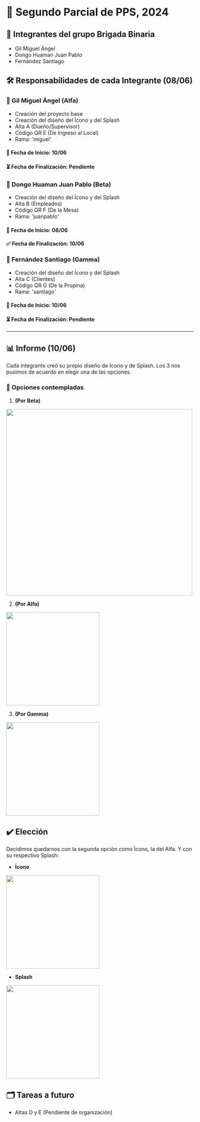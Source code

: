 # 📝 Segundo Parcial de PPS, 2024

## 👥 Integrantes del grupo Brigada Binaria
- Gil Miguel Ángel
- Dongo Huaman Juan Pablo
- Fernández Santiago

## 🛠️ Responsabilidades de cada Integrante (08/06)

### 🌟 Gil Miguel Ángel (Alfa)
- Creación del proyecto base
- Creación del diseño del Ícono y del Splash
- Alta A (Dueño/Supervisor)
- Código QR E (De Ingreso al Local)
- Rama: 'miguel'
#### 📅 Fecha de Inicio: 10/06
#### ⏳ Fecha de Finalización: Pendiente

### 🌟 Dongo Huaman Juan Pablo (Beta)
- Creación del diseño del Ícono y del Splash
- Alta B (Empleados)
- Código QR F (De la Mesa)
- Rama: 'juanpablo'
#### 📅 Fecha de Inicio: 08/06
#### ✅ Fecha de Finalización: 10/06

### 🌟 Fernández Santiago (Gamma)
- Creación del diseño del Ícono y del Splash
- Alta C (Clientes)
- Código QR G (De la Propina)
- Rama: 'santiago'
#### 📅 Fecha de Inicio: 10/06
#### ⏳ Fecha de Finalización: Pendiente

--- ---

## 📊 Informe (10/06)
Cada integrante creó su propio diseño de Ícono y de Splash. Los 3 nos pusimos de acuerdo en elegir una de las opciones.

### 🎨 Opciones contempladas
1. **(Por Beta)**
<img src="https://github.com/Leumig/brigada-binaria-2024/assets/103081146/05a4d66d-1f9a-4b52-9f9a-ad026d44862a" width="500"/>

2. **(Por Alfa)**
<img src="https://github.com/Leumig/brigada-binaria-2024/assets/103081146/5ef7ce6d-66e8-4af0-8e28-c9120263ca56" width="250"/>

3. **(Por Gamma)**
<img src="https://github.com/Leumig/brigada-binaria-2024/assets/103081146/b74b2f6a-ea83-48cb-bb0a-00b7a5491956" width="250"/>

## ✔️​ Elección
Decidimos quedarnos con la segunda opción como Ícono, la del Alfa. Y con su respectivo Splash:

- **Ícono**
<img src="https://github.com/Leumig/brigada-binaria-2024/assets/103081146/5ef7ce6d-66e8-4af0-8e28-c9120263ca56" width="250"/>

- **Splash**
<img src="https://github.com/Leumig/brigada-binaria-2024/assets/103081146/0a871275-b76b-42a8-9cfd-3a3a81689fb0" width="250"/>

## 🗂️ Tareas a futuro
- Altas D y E (Pendiente de organización)
